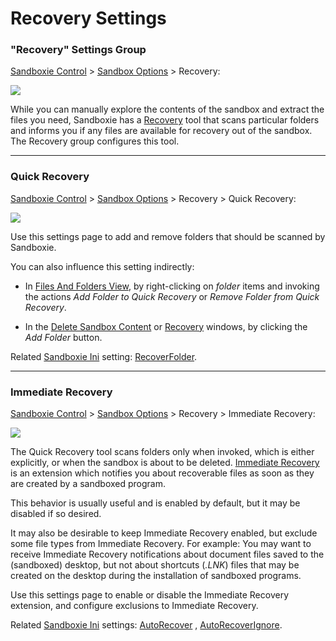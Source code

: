 # Recovery Settings

### "Recovery" Settings Group

[Sandboxie Control](SP_SBControl.md) > [Sandbox Options](SP_SBOptions.md) > Recovery:

![](../Media/RecoverySettings.png)

While you can manually explore the contents of the sandbox and extract the files you need, Sandboxie has
a [Recovery](SP_Recovery.md) tool that scans particular folders and informs you if any files are available for recovery out
of the sandbox. The Recovery group configures this tool.

* * *

### Quick Recovery

[Sandboxie Control](SP_SBControl.md) > [Sandbox Options](SP_SBOptions.md) > Recovery > Quick Recovery:

![](../Media/QuickRecoverySettings.png)

Use this settings page to add and remove folders that should be scanned by Sandboxie.

You can also influence this setting indirectly:

* In [Files And Folders View](FilesAndFoldersView.md), by right-clicking on _folder_ items and invoking the actions _Add
  Folder to Quick Recovery_ or _Remove Folder from Quick Recovery_.


* In the [Delete Sandbox Content](DeleteSandboxContent.md) or [Recovery](SP_Recovery.md) windows, by clicking the _Add
  Folder_ button.

Related [Sandboxie Ini](SandboxieIni.md) setting: [RecoverFolder](RecoverFolder.md).

* * *

### Immediate Recovery

[Sandboxie Control](SP_SBControl.md) > [Sandbox Options](SP_SBOptions.md) > Recovery > Immediate Recovery:

![](../Media/ImmediateRecoverySettings.png)

The Quick Recovery tool scans folders only when invoked, which is either explicitly, or when the sandbox is about to be
deleted. [Immediate Recovery](ImmediateRecovery.md) is an extension which notifies you about recoverable files as soon
as they are created by a sandboxed program.

This behavior is usually useful and is enabled by default, but it may be disabled if so desired.

It may also be desirable to keep Immediate Recovery enabled, but exclude some file types from Immediate Recovery. For
example: You may want to receive Immediate Recovery notifications about document files saved to the (sandboxed) desktop,
but not about shortcuts (_.LNK_) files that may be created on the desktop during the installation of sandboxed programs.

Use this settings page to enable or disable the Immediate Recovery extension, and configure exclusions to Immediate
Recovery.

Related [Sandboxie Ini](SandboxieIni.md) settings: [AutoRecover](AutoRecover.md)
, [AutoRecoverIgnore](AutoRecoverIgnore.md).